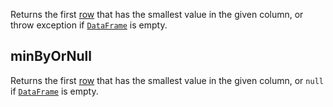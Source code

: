 [//]: # (title: minBy)

Returns the first [row](DataRow.md) that has the smallest value in the given column, or throw exception
if [`DataFrame`](DataFrame.md) is empty.

## minByOrNull

Returns the first [row](DataRow.md) that has the smallest value in the given column,
or `null` if [`DataFrame`](DataFrame.md) is empty.
